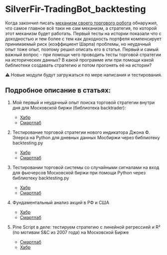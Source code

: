 # SilverFir-TradingBot_backtesting
Когда закончил писать [механизм своего торгового робота](https://github.com/empenoso/SilverFir-TradingBot) обнаружил, что самое главное всё таки не сам механизм, а стратегия, по которой этот механизм будет работать.
Первый тесты на истории показали что с доходностью и тем более с тем как доходность портфеля компенсирует принимаемый риск (коэффициент Шарпа) проблемы, но неудачный опыт тоже опыт, поэтому решил описать его в статье.
Первый и самый важный вопрос - при помощи чего проводить тесты торговой стратегии на исторических данных? В какой программе или при помощи какой библиотеки создавать стратегию и потом прогонять её на истории? 

⚠️ Новые модули будут загружаться по мере написания и тестирования. 

## Подробное описание в статьях:

1. Мой первый и неудачный опыт поиска торговой стратегии внутри дня для Московской биржи (библиотека backtrader):
   * [Хабр](https://habr.com/ru/articles/857402/)
   * [Смартлаб](https://smart-lab.ru/mobile/topic/1083556/)     

1. Тестирование торговой стратегии нового индикатора Джона Ф. Элерса на Python для дневных данных Мосбиржи через библиотеку backtesting.py
   * [Хабр](https://habr.com/ru/articles/887440/)
   * [Смартлаб](https://smart-lab.ru/mobile/topic/1126711/)

1. Тестировании торговой системы со случайными сигналами на вход для фьючерсов Московской биржи при помощи Python через библиотеку backtesting.py
   * [Хабр](https://habr.com/ru/articles/891786/)
   * [Смартлаб](https://smart-lab.ru/mobile/topic/1130044/)

1. Фундаментальный анализ акций в РФ и США
   * [Хабр](https://habr.com/ru/articles/889932/)
   * [Смартлаб](https://smart-lab.ru/mobile/topic/1139077/)

1. Pine Script в деле: тестируем стратегию с линейной регрессией и R² (по мотивам S&C из 2007 года) на Московской Бирже   
   * [Смартлаб](https://smart-lab.ru/mobile/topic/1153389/)
   * [Хабр](https://habr.com/p/907682/)
